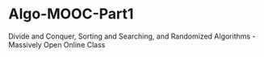 # Algo-MOOC-Part1
 Divide and Conquer, Sorting and Searching, and Randomized Algorithms - Massively Open Online Class
